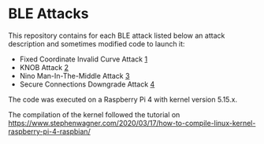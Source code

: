 # BLE Attacks

This repository contains for each BLE attack listed below an attack description and sometimes modified code to launch it:
* Fixed Coordinate Invalid Curve Attack [1]
* KNOB Attack [2]
* Nino Man-In-The-Middle Attack [3]
* Secure Connections Downgrade Attack [4]

The code was executed on a Raspberry Pi 4 with kernel version 5.15.x.

The compilation of the kernel followed the tutorial on https://www.stephenwagner.com/2020/03/17/how-to-compile-linux-kernel-raspberry-pi-4-raspbian/

[1]: https://eprint.iacr.org/2019/1043.pdf
[2]: https://dl.acm.org/doi/pdf/10.1145/3394497
[3]: https://ieeexplore.ieee.org/stamp/stamp.jsp?tp=&arnumber=4401672
[4]: https://ieeexplore.ieee.org/stamp/stamp.jsp?tp=&arnumber=9152758
